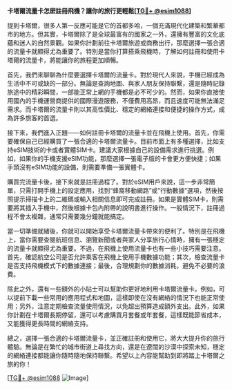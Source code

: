 **卡塔爾流量卡怎麽註冊飛機？讓你的旅行更輕鬆[[TG💪+ @esim1088](https://t.me/s/esim1088)]**

提到卡塔爾，很多人第一反應可能是它的首都多哈，一個充滿現代化建築和繁華都市的地方。但其實，卡塔爾除了是全球最富有的國家之一外，還擁有豐富的文化底蘊和迷人的自然景觀。如果你計劃前往卡塔爾旅遊或商務出行，那麼選擇一張合適的流量卡就顯得尤為重要了。特別是當你打算搭乘飛機時，了解如何註冊和使用卡塔爾的流量卡，將能讓你的旅程更加順暢。

首先，我們來聊聊為什麼要選擇卡塔爾的流量卡。對於現代人來說，手機已經成為生活中不可或缺的一部分。無論是查詢地圖、與家人朋友保持聯繫，還是隨時記錄旅途中的精彩瞬間，一部能正常上網的手機都是必不可少的。然而，如果你直接使用國內的手機運營商提供的國際漫遊服務，不僅費用高昂，而且速度可能無法滿足需求。而卡塔爾的流量卡則以其高性價比、穩定的網絡連接和便捷的操作方式，成為許多旅客的首選。

接下來，我們進入正題——如何註冊卡塔爾的流量卡並在飛機上使用。首先，你需要確保自己已經購買了一張合適的卡塔爾流量卡。目前市面上有多種選擇，比如支持eSIM技術的卡或者實體SIM卡。建議大家根據自己的設備需求進行挑選。例如，如果你的手機支援eSIM功能，那麼選擇一張電子版的卡會更方便快捷；如果手頭沒有eSIM功能的設備，則需要準備一張實體卡。

購買完流量卡後，接下來就是註冊過程了。對於eSIM用戶來說，這一步非常簡單，只需打開手機上的設定應用，找到“蜂窩移動網路”或“行動數據”選項，然後按照提示掃描卡上的二維碼或輸入相關信息即可完成註冊。如果是實體SIM卡，則需要將其插入手機中，然後根據卡包內附帶的說明書進行操作。一般情況下，註冊過程不會太複雜，通常只需要幾分鐘就能搞定。

當一切準備就緒後，你就可以開始享受卡塔爾流量卡帶來的便利了。特別是在飛機上，當你需要查閱航班信息、瀏覽新聞或者與家人分享旅行心情時，擁有一張穩定的流量卡就顯得尤為重要。不過，在飛機上使用流量卡也有一些小技巧需要注意。首先，確認航空公司是否允許乘客在飛機上使用手機數據功能；其次，檢查流量卡是否支持飛機模式下的數據連接；最後，合理規劃你的數據消耗，避免不必要的浪費。

除此之外，還有一些額外的小貼士可以幫助你更好地利用卡塔爾流量卡。例如，可以提前下載一些常用的應用程式和地圖，這樣即使在沒有網絡的情況下也能正常使用；另外，注意定期檢查流量使用情況，以免超出預算造成額外支出。此外，如果你計劃在卡塔爾長期停留，還可以考慮購買月套餐或年套餐，這樣既能節省成本，又能獲得更長時間的網絡支持。

總之，選擇一張合適的卡塔爾流量卡，並正確註冊和使用它，將大大提升你的旅行體驗。無論是在繁忙的城市街道上尋找方向，還是在遼闊的沙漠中探索未知，穩定的網絡連接都能讓你隨時隨地保持聯繫。希望以上內容能幫助到即將踏上卡塔爾之旅的你！

[[TG💪+ @esim1088](https://t.me/s/esim1088) ![Image](https://i.postimg.cc/4NQfJmqS/Snipaste-2025-05-13-00-14-12.png)]